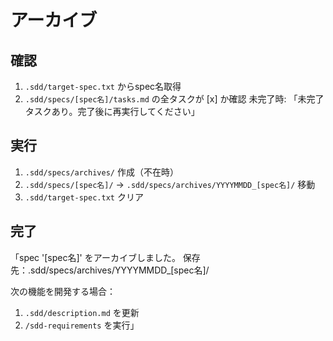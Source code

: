# アーカイブ

## 確認
1. `.sdd/target-spec.txt` からspec名取得
2. `.sdd/specs/[spec名]/tasks.md` の全タスクが [x] か確認
   未完了時: 「未完了タスクあり。完了後に再実行してください」

## 実行
1. `.sdd/specs/archives/` 作成（不在時）
2. `.sdd/specs/[spec名]/` → `.sdd/specs/archives/YYYYMMDD_[spec名]/` 移動
3. `.sdd/target-spec.txt` クリア

## 完了
「spec '[spec名]' をアーカイブしました。
保存先：.sdd/specs/archives/YYYYMMDD_[spec名]/

次の機能を開発する場合：
1. `.sdd/description.md` を更新
2. `/sdd-requirements` を実行」
